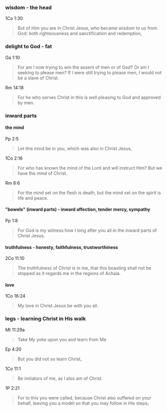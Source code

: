 ### wisdom - the head

1Co 1:30
> But of Him you are in Christ Jesus, who became wisdom to us from God: both righteousness and sanctification and redemption,

### delight to God - fat

Ga 1:10
> For am I now trying to win the assent of men or of God? Or am I seeking to please men? If I were still trying to please men, I would not be a slave of Christ.

Rm 14:18
> For he who serves Christ in this is well pleasing to God and approved by men.

### inward parts

#### the mind

Pp 2:5
> Let this mind be in you, which was also in Christ Jesus,

1Co 2:16
> For who has known the mind of the Lord and will instruct Him? But we have the mind of Christ.

Rm 8:6
> For the mind set on the flesh is death, but the mind set on the spirit is life and peace.

#### "bowels" (inward parts) - inward affection, tender mercy, sympathy

Pp 1:8
> For God is my witness how I long after you all in the inward parts of Christ Jesus.

#### truthfulness - honesty, faithfulness, trustworthiness

2Co 11:10
> The truthfulness of Christ is in me, that this boasting shall not be stopped as it regards me in the regions of Achaia.

#### love

1Co 16:24
> My love in Christ Jesus be with you all.

### legs - learning Christ in His walk

Mt 11:29a
> Take My yoke upon you and learn from Me

Ep 4:20
> But you did not so learn Christ,

1Co 11:1
> Be imitators of me, as I also am of Christ.

1P 2:21
> For to this you were called, because Christ also suffered on your behalf, leaving you a model so that you may follow in His steps;

